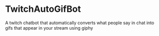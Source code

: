 # TwitchAutoGifBot
A twitch chatbot that automatically converts what people say in chat into gifs that appear in your stream using giphy
